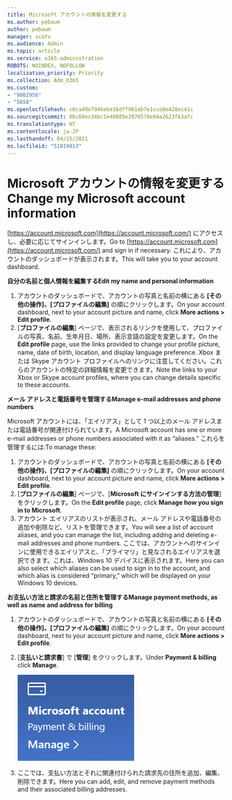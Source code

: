 ```yaml
---
title: Microsoft アカウントの情報を変更する
ms.author: pebaum
author: pebaum
manager: scotv
ms.audience: Admin
ms.topic: article
ms.service: o365-administration
ROBOTS: NOINDEX, NOFOLLOW
localization_priority: Priority
ms.collection: Adm_O365
ms.custom:
- "9002956"
- "5658"
ms.openlocfilehash: c0ca49e7946ebe16dff961eb7e1cce8e428ec41c
ms.sourcegitcommit: 8bc60ec34bc1e40685e3976576e04a2623f63a7c
ms.translationtype: HT
ms.contentlocale: ja-JP
ms.lasthandoff: 04/15/2021
ms.locfileid: "51819013"
---
```

# <a name="change-my-microsoft-account-information"></a><span data-ttu-id="7276f-102">Microsoft アカウントの情報を変更する</span><span class="sxs-lookup"><span data-stu-id="7276f-102">Change my Microsoft account information</span></span>

<span data-ttu-id="7276f-103">[https://account.microsoft.com](https://account.microsoft.com/) にアクセスし、必要に応じてサインインします。</span><span class="sxs-lookup"><span data-stu-id="7276f-103">Go to [https://account.microsoft.com](https://account.microsoft.com/) and sign in if necessary.</span></span> <span data-ttu-id="7276f-104">これにより、アカウントのダッシュボードが表示されます。</span><span class="sxs-lookup"><span data-stu-id="7276f-104">This will take you to your account dashboard.</span></span>  

<span data-ttu-id="7276f-105">**自分の名前と個人情報を編集する**</span><span class="sxs-lookup"><span data-stu-id="7276f-105">**Edit my name and personal information**</span></span>

1. <span data-ttu-id="7276f-106">アカウントのダッシュボードで、アカウントの写真と名前の横にある **[その他の操作]、[プロファイルの編集]** の順にクリックします。</span><span class="sxs-lookup"><span data-stu-id="7276f-106">On your account dashboard, next to your account picture and name, click **More actions > Edit profile**.</span></span>
2. <span data-ttu-id="7276f-107">[**プロファイルの編集**] ページで、表示されるリンクを使用して、プロファイルの写真、名前、生年月日、場所、表示言語の設定を変更します。</span><span class="sxs-lookup"><span data-stu-id="7276f-107">On the **Edit profile** page, use the links provided to change your profile picture, name, date of birth, location, and display language preference.</span></span> <span data-ttu-id="7276f-108">Xbox または Skype アカウント プロファイルへのリンクに注意してください。これらのアカウントの特定の詳細情報を変更できます。</span><span class="sxs-lookup"><span data-stu-id="7276f-108">Note the links to your Xbox or Skype account profiles, where you can change details specific to these accounts.</span></span>

<span data-ttu-id="7276f-109">**メール アドレスと電話番号を管理する**</span><span class="sxs-lookup"><span data-stu-id="7276f-109">**Manage e-mail addresses and phone numbers**</span></span>

<span data-ttu-id="7276f-110">Microsoft アカウントには、「エイリアス」として 1 つ以上のメール アドレスまたは電話番号が関連付けられています。</span><span class="sxs-lookup"><span data-stu-id="7276f-110">A Microsoft account has one or more e-mail addresses or phone numbers associated with it as “aliases.”</span></span> <span data-ttu-id="7276f-111">これらを管理するには:</span><span class="sxs-lookup"><span data-stu-id="7276f-111">To manage these:</span></span>

1. <span data-ttu-id="7276f-112">アカウントのダッシュボードで、アカウントの写真と名前の横にある **[その他の操作]、[プロファイルの編集]** の順にクリックします。</span><span class="sxs-lookup"><span data-stu-id="7276f-112">On your account dashboard, next to your account picture and name, click **More actions > Edit profile**.</span></span>
2. <span data-ttu-id="7276f-113">[**プロファイルの編集**] ページで、[**Microsoft にサインインする方法の管理**] をクリックします。</span><span class="sxs-lookup"><span data-stu-id="7276f-113">On the **Edit profile** page, click **Manage how you sign in to Microsoft**.</span></span> 
3. <span data-ttu-id="7276f-114">アカウント エイリアスのリストが表示され、メール アドレスや電話番号の追加や削除など、リストを管理できます。</span><span class="sxs-lookup"><span data-stu-id="7276f-114">You will see a list of account aliases, and you can manage the list, including adding and deleting e-mail addresses and phone numbers.</span></span> <span data-ttu-id="7276f-115">ここでは、アカウントへのサインインに使用できるエイリアスと、「プライマリ」と見なされるエイリアスを選択できます。これは、Windows 10 デバイスに表示されます。</span><span class="sxs-lookup"><span data-stu-id="7276f-115">Here you can also select which aliases can be used to sign in to the account, and which alias is considered “primary,” which will be displayed on your Windows 10 devices.</span></span>

<span data-ttu-id="7276f-116">**お支払い方法と請求の名前と住所を管理する**</span><span class="sxs-lookup"><span data-stu-id="7276f-116">**Manage payment methods, as well as name and address for billing**</span></span> 

1. <span data-ttu-id="7276f-117">アカウントのダッシュボードで、アカウントの写真と名前の横にある **[その他の操作]、[プロファイルの編集]** の順にクリックします。</span><span class="sxs-lookup"><span data-stu-id="7276f-117">On your account dashboard, next to your account picture and name, click **More actions > Edit profile**.</span></span>
2. <span data-ttu-id="7276f-118">[**支払いと請求書**] で [**管理**] をクリックします。</span><span class="sxs-lookup"><span data-stu-id="7276f-118">Under **Payment & billing** click **Manage**.</span></span>

    ![支払いと請求を管理する](media/manage-account.png)

3. <span data-ttu-id="7276f-120">ここでは、支払い方法とそれに関連付けられた請求先の住所を追加、編集、削除できます。</span><span class="sxs-lookup"><span data-stu-id="7276f-120">Here you can add, edit, and remove payment methods and their associated billing addresses.</span></span> 
